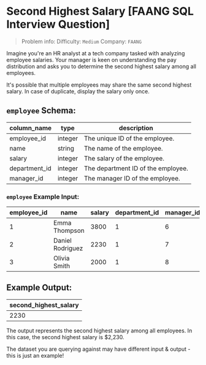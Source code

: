 # Second Highest Salary [FAANG SQL Interview Question]

> Problem info:
> Difficulty: `Medium`
> Company: `FAANG`

Imagine you're an HR analyst at a tech company tasked with analyzing employee salaries. Your manager is keen on understanding the pay distribution and asks you to determine the second highest salary among all employees.

It's possible that multiple employees may share the same second highest salary. In case of duplicate, display the salary only once.

## `employee` Schema:

| column_name | type | description |
| --- | --- | --- |
| employee_id | integer | The unique ID of the employee. |
| name | string | The name of the employee. |
| salary | integer | The salary of the employee. |
| department_id | integer | The department ID of the employee. |
| manager_id | integer | The manager ID of the employee. |

### `employee` Example Input:

| employee_id | name | salary | department_id | manager_id |
| --- | --- | --- | --- | --- |
| 1 | Emma Thompson | 3800 | 1 | 6 |
| 2 | Daniel Rodriguez | 2230 | 1 | 7 |
| 3 | Olivia Smith | 2000 | 1 | 8 |

## Example Output:

| second_highest_salary |
| --- |
| 2230 |

The output represents the second highest salary among all employees. In this case, the second highest salary is $2,230.

The dataset you are querying against may have different input & output - this is just an example!